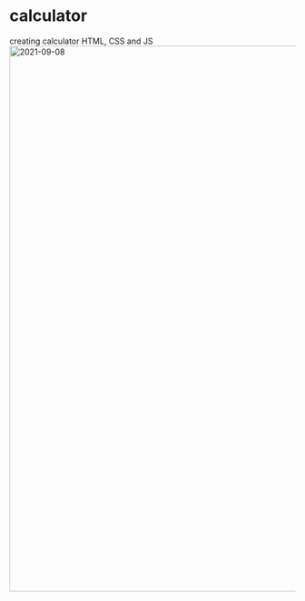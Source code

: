 # calculator
creating calculator HTML, CSS and JS
<img width="960" alt="2021-09-08" src="https://user-images.githubusercontent.com/70716047/132547617-7359cd53-cd14-42a0-8b04-ff6bf4037f95.png">


